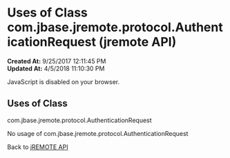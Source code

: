 # Uses of Class com.jbase.jremote.protocol.AuthenticationRequest (jremote API)

**Created At:** 9/25/2017 12:11:45 PM  
**Updated At:** 4/5/2018 11:10:30 PM  

<!--<br>    try {<br>        if (location.href.indexOf('is-external=true') == -1) {<br>            parent.document.title="Uses of Class com.jbase.jremote.protocol.AuthenticationRequest (jremote   API)";<br>        }<br>    }<br>    catch(err) {<br>    }<br>//-->
JavaScript is disabled on your browser.



<!--<br>  allClassesLink = document.getElementById("allclasses\_navbar\_top");<br>  if(window==top) {<br>    allClassesLink.style.display = "block";<br>  }<br>  else {<br>    allClassesLink.style.display = "none";<br>  }<br>  //-->

## Uses of Class
com.jbase.jremote.protocol.AuthenticationRequest

No usage of com.jbase.jremote.protocol.AuthenticationRequest

Back to [jREMOTE API](com_jbase_jremote_package-summary)
